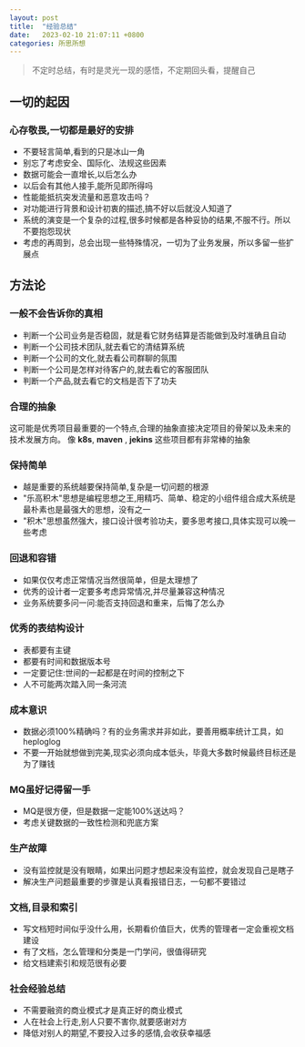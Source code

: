 ```yaml
---
layout: post
title:  "经验总结"
date:   2023-02-10 21:07:11 +0800
categories: 所思所想
---
```


> 不定时总结，有时是灵光一现的感悟，不定期回头看，提醒自己

## 一切的起因
### 心存敬畏,一切都是最好的安排
* 不要轻言简单,看到的只是冰山一角
* 别忘了考虑安全、国际化、法规这些因素
* 数据可能会一直增长,以后怎么办
* 以后会有其他人接手,能所见即所得吗
* 性能能抵抗突发流量和恶意攻击吗？
* 对功能进行背景和设计初衷的描述,搞不好以后就没人知道了
* 系统的演变是一个复杂的过程,很多时候都是各种妥协的结果,不服不行。所以不要抱怨现状
* 考虑的再周到，总会出现一些特殊情况，一切为了业务发展，所以多留一些扩展点

## 方法论

### 一般不会告诉你的真相
* 判断一个公司业务是否稳固，就是看它财务结算是否能做到及时准确且自动
* 判断一个公司技术团队,就去看它的清结算系统
* 判断一个公司的文化,就去看公司群聊的氛围
* 判断一个公司是怎样对待客户的,就去看它的客服团队
* 判断一个产品,就去看它的文档是否下了功夫

### 合理的抽象
这可能是优秀项目最重要的一个特点,合理的抽象直接决定项目的骨架以及未来的技术发展方向。
像 **k8s**, **maven** , **jekins** 这些项目都有非常棒的抽象

### 保持简单
* 越是重要的系统越要保持简单,复杂是一切问题的根源
* "乐高积木"思想是编程思想之王,用精巧、简单、稳定的小组件组合成大系统是最朴素也是最强大的思想，没有之一
* "积木"思想虽然强大，接口设计很考验功夫，要多思考接口,具体实现可以晚一些考虑

### 回退和容错
* 如果仅仅考虑正常情况当然很简单，但是太理想了
* 优秀的设计者一定要多考虑异常情况,并尽量兼容这种情况
* 业务系统要多问一问:能否支持回退和重来，后悔了怎么办

### 优秀的表结构设计
* 表都要有主键
* 都要有时间和数据版本号
* 一定要记住:世间的一起都是在时间的控制之下
* 人不可能两次踏入同一条河流

### 成本意识
* 数据必须100%精确吗？有的业务需求并非如此，要善用概率统计工具，如heploglog
* 不要一开始就想做到完美,现实必须向成本低头，毕竟大多数时候最终目标还是为了赚钱

### MQ虽好记得留一手
* MQ是很方便，但是数据一定能100%送达吗？
* 考虑关键数据的一致性检测和兜底方案

### 生产故障
* 没有监控就是没有眼睛，如果出问题才想起来没有监控，就会发现自己是瞎子
* 解决生产问题最重要的步骤是认真看报错日志，一句都不要错过

### 文档,目录和索引
* 写文档短时间似乎没什么用，长期看价值巨大，优秀的管理者一定会重视文档建设
* 有了文档，怎么管理和分类是一门学问，很值得研究
* 给文档建索引和规范很有必要


### 社会经验总结
* 不需要融资的商业模式才是真正好的商业模式
* 人在社会上行走,别人只要不害你,就要感谢对方
* 降低对别人的期望,不要投入过多的感情,会收获幸福感